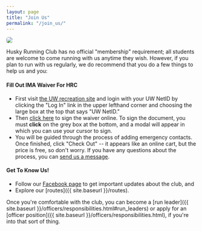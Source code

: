```yaml
---
layout: page
title: "Join Us"
permalink: "/join_us/"
---
```


<img src="{{site.baseurl}}/assets/cherry_blossoms.jpg" style="border-radius: 5px;">

Husky Running Club has no official "membership" requirement; all students are welcome to come running with us anytime they wish. However, if you plan to run with us regularly, we do recommend that you do a few things to help us and you:

#### Fill Out IMA Waiver For HRC

- First visit <a href="https://reg.recreation.uw.edu/" target="_blank">the UW recreation site</a> and login with your UW NetID by clicking the "Log In" link in the upper lefthand corner and choosing the large box at the top that says "UW NetID."
- Then <a href="https://reg.recreation.uw.edu/Waiver?productId=5aadc2ad-34da-4b62-b725-f3ea15f74a5d&entityTypeId=00000000-0000-0000-0000-000000003586&partyId=a92407e7-cf2c-4435-9f89-a8edd23a3d09&relatedEntityId=cd16c99e-770f-457d-8bff-aaa762cf5baf" target="_blank">click here</a> to sign the waiver online. To sign the document, you must <b>click</b> on the grey box at the bottom, and a modal will appear in which you can use your cursor to sign.
- You will be guided through the process of adding emergency contacts. Once finished, click "Check Out" -- it appears like an online cart, but the price is free, so don't worry. If you have any questions about the process, you can <a href="https://www.facebook.com/uwhuskyrunningclub" target="_blank">send us a message</a>.	

#### Get To Know Us!

- Follow our <a href="https://www.facebook.com/uwhuskyrunningclub/" target="_blank">Facebook page</a> to get important updates about the club, and
- Explore our [routes]({{ site.baseurl }}/routes).

Once you're comfortable with the club, you can become a [run leader]({{ site.baseurl }}/officers/responsibilities.html#run_leaders) or apply for an [officer position]({{ site.baseurl }}/officers/responsibilities.html), if you're into that sort of thing.
